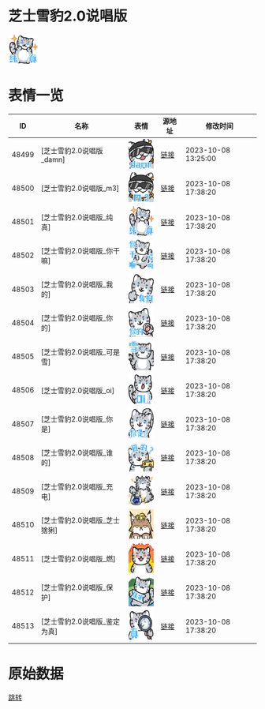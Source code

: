 # 芝士雪豹2.0说唱版

<img src="./cover.png" height="60" alt="cover" />

# 表情一览

|ID|名称|表情|源地址|修改时间|
|----|----|----|----|----|
|48499|[芝士雪豹2.0说唱版_damn]|<img src="./pic/048499_%5B芝士雪豹2.0说唱版_damn%5D.png" height="60" alt="damn"/>|[链接](https://i0.hdslb.com/bfs/garb/a1d0f346f9c7f9fdfd0d50e98e6103a7c5fc1cee.png)|2023-10-08 13:25:00|
|48500|[芝士雪豹2.0说唱版_m3]|<img src="./pic/048500_%5B芝士雪豹2.0说唱版_m3%5D.png" height="60" alt="m3"/>|[链接](https://i0.hdslb.com/bfs/garb/204ba71a586dddb9cdc5a19401f88f88c938ee7a.png)|2023-10-08 17:38:20|
|48501|[芝士雪豹2.0说唱版_纯真]|<img src="./pic/048501_%5B芝士雪豹2.0说唱版_纯真%5D.png" height="60" alt="纯真"/>|[链接](https://i0.hdslb.com/bfs/garb/4199ee6bfc4a763431b5465a01a4cca86b2b9fe0.png)|2023-10-08 17:38:20|
|48502|[芝士雪豹2.0说唱版_你干嘛]|<img src="./pic/048502_%5B芝士雪豹2.0说唱版_你干嘛%5D.png" height="60" alt="你干嘛"/>|[链接](https://i0.hdslb.com/bfs/garb/ea6e72a7272b26cc44ee5d69a93a1794376d3df7.png)|2023-10-08 17:38:20|
|48503|[芝士雪豹2.0说唱版_我的]|<img src="./pic/048503_%5B芝士雪豹2.0说唱版_我的%5D.png" height="60" alt="我的"/>|[链接](https://i0.hdslb.com/bfs/garb/a7e5872cfb3157d153a5699a9ed6a922a45ac1d0.png)|2023-10-08 17:38:20|
|48504|[芝士雪豹2.0说唱版_你的]|<img src="./pic/048504_%5B芝士雪豹2.0说唱版_你的%5D.png" height="60" alt="你的"/>|[链接](https://i0.hdslb.com/bfs/garb/54115fb2024f9a87f7e73508edd71fb68de58883.png)|2023-10-08 17:38:20|
|48505|[芝士雪豹2.0说唱版_可是雪]|<img src="./pic/048505_%5B芝士雪豹2.0说唱版_可是雪%5D.png" height="60" alt="可是雪"/>|[链接](https://i0.hdslb.com/bfs/garb/34ffeb563a7734c7185c7bdb897c1322bfe5c199.png)|2023-10-08 17:38:20|
|48506|[芝士雪豹2.0说唱版_oi]|<img src="./pic/048506_%5B芝士雪豹2.0说唱版_oi%5D.png" height="60" alt="oi"/>|[链接](https://i0.hdslb.com/bfs/garb/326b0f6f197cc812d3259f556ad73839aea6fbb7.png)|2023-10-08 17:38:20|
|48507|[芝士雪豹2.0说唱版_你是]|<img src="./pic/048507_%5B芝士雪豹2.0说唱版_你是%5D.png" height="60" alt="你是"/>|[链接](https://i0.hdslb.com/bfs/garb/88bcf8a6641bdcda4c7c96997ee94fae587aea27.png)|2023-10-08 17:38:20|
|48508|[芝士雪豹2.0说唱版_谁的]|<img src="./pic/048508_%5B芝士雪豹2.0说唱版_谁的%5D.png" height="60" alt="谁的"/>|[链接](https://i0.hdslb.com/bfs/garb/48ab0ba962b7a4979fa3658a693c9bf9a1b0d5ee.png)|2023-10-08 17:38:20|
|48509|[芝士雪豹2.0说唱版_充电]|<img src="./pic/048509_%5B芝士雪豹2.0说唱版_充电%5D.png" height="60" alt="充电"/>|[链接](https://i0.hdslb.com/bfs/garb/d02336ed1345c4f4cf6a66e70123ef41d84c3b5c.png)|2023-10-08 17:38:20|
|48510|[芝士雪豹2.0说唱版_芝士猞猁]|<img src="./pic/048510_%5B芝士雪豹2.0说唱版_芝士猞猁%5D.png" height="60" alt="芝士猞猁"/>|[链接](https://i0.hdslb.com/bfs/garb/2249ad570029f3a8a5f855d16bbca671e60881fd.png)|2023-10-08 17:38:20|
|48511|[芝士雪豹2.0说唱版_燃]|<img src="./pic/048511_%5B芝士雪豹2.0说唱版_燃%5D.png" height="60" alt="燃"/>|[链接](https://i0.hdslb.com/bfs/garb/a08362ad968e7bd0c8fb8e855935d1b7ab174a84.png)|2023-10-08 17:38:20|
|48512|[芝士雪豹2.0说唱版_保护]|<img src="./pic/048512_%5B芝士雪豹2.0说唱版_保护%5D.png" height="60" alt="保护"/>|[链接](https://i0.hdslb.com/bfs/garb/50b314ad6770da4d557ad7ec98bbc0c645573db8.png)|2023-10-08 17:38:20|
|48513|[芝士雪豹2.0说唱版_鉴定为真]|<img src="./pic/048513_%5B芝士雪豹2.0说唱版_鉴定为真%5D.png" height="60" alt="鉴定为真"/>|[链接](https://i0.hdslb.com/bfs/garb/9ee865319dafa1b5ead65ca2e6536b1b266695cb.png)|2023-10-08 17:38:20|

# 原始数据

[跳转](./raw.json)

